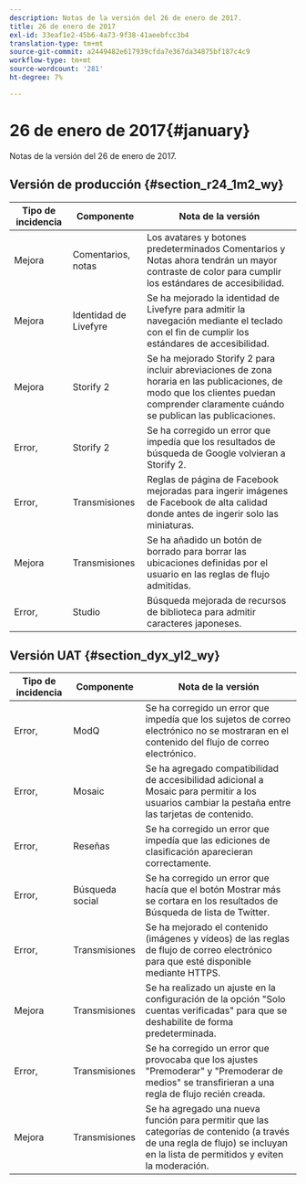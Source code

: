 ```yaml
---
description: Notas de la versión del 26 de enero de 2017.
title: 26 de enero de 2017
exl-id: 33eaf1e2-45b6-4a73-9f38-41aeebfcc3b4
translation-type: tm+mt
source-git-commit: a2449482e617939cfda7e367da34875bf187c4c9
workflow-type: tm+mt
source-wordcount: '281'
ht-degree: 7%

---
```


# 26 de enero de 2017{#january}

Notas de la versión del 26 de enero de 2017.

## Versión de producción {#section_r24_1m2_wy}

| Tipo de incidencia | Componente | Nota de la versión |
|--- |--- |--- |
| Mejora | Comentarios, notas | Los avatares y botones predeterminados Comentarios y Notas ahora tendrán un mayor contraste de color para cumplir los estándares de accesibilidad. |
| Mejora | Identidad de Livefyre | Se ha mejorado la identidad de Livefyre para admitir la navegación mediante el teclado con el fin de cumplir los estándares de accesibilidad. |
| Mejora | Storify 2 | Se ha mejorado Storify 2 para incluir abreviaciones de zona horaria en las publicaciones, de modo que los clientes puedan comprender claramente cuándo se publican las publicaciones. |
| Error, | Storify 2 | Se ha corregido un error que impedía que los resultados de búsqueda de Google volvieran a Storify 2. |
| Error, | Transmisiones | Reglas de página de Facebook mejoradas para ingerir imágenes de Facebook de alta calidad donde antes de ingerir solo las miniaturas. |
| Mejora | Transmisiones | Se ha añadido un botón de borrado para borrar las ubicaciones definidas por el usuario en las reglas de flujo admitidas. |
| Error, | Studio | Búsqueda mejorada de recursos de biblioteca para admitir caracteres japoneses. |


## Versión UAT {#section_dyx_yl2_wy}

| Tipo de incidencia | Componente | Nota de la versión |
|--- |--- |--- |
| Error, | ModQ | Se ha corregido un error que impedía que los sujetos de correo electrónico no se mostraran en el contenido del flujo de correo electrónico. |
| Error, | Mosaic | Se ha agregado compatibilidad de accesibilidad adicional a Mosaic para permitir a los usuarios cambiar la pestaña entre las tarjetas de contenido. |
| Error, | Reseñas | Se ha corregido un error que impedía que las ediciones de clasificación aparecieran correctamente. |
| Error, | Búsqueda social | Se ha corregido un error que hacía que el botón Mostrar más se cortara en los resultados de Búsqueda de lista de Twitter. |
| Error, | Transmisiones | Se ha mejorado el contenido (imágenes y vídeos) de las reglas de flujo de correo electrónico para que esté disponible mediante HTTPS. |
| Mejora | Transmisiones | Se ha realizado un ajuste en la configuración de la opción &quot;Solo cuentas verificadas&quot; para que se deshabilite de forma predeterminada. |
| Error, | Transmisiones | Se ha corregido un error que provocaba que los ajustes &quot;Premoderar&quot; y &quot;Premoderar de medios&quot; se transfirieran a una regla de flujo recién creada. |
| Mejora | Transmisiones | Se ha agregado una nueva función para permitir que las categorías de contenido (a través de una regla de flujo) se incluyan en la lista de permitidos y eviten la moderación. |
